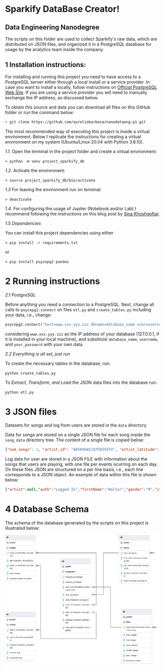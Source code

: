# Sparkify DataBase Creator!
## Data Engineering Nanodegree

The scripts on this folder are used to collect Sparkify's raw data, which are distributed on JSON files, and organized it in a PostgreSQL database for usage by the analytics team inside the company. 

## **1 Installation instructions:**

For installing and running this project you need to have access to a PostgreSQL server either through a local install or a service provider.
In case you want to install a locally, follow instructions on [Official PostgreSQL Web Site](www.posgresql.com). If you are using a service provider you will need to manually exchange the IP address, as discussed below.

To obtain this source and data you can download all files on this GitHub folder or run the command below:

```bash
> git clone https://github.com/aureliobarbosa/nanodataeng-p1.git
```

The most recommended way of executing this project is inside a virtual environment. Below I replicate the instructions for creating a virtual environment on my system (Ubuntu/Linux 20.04 with Python 3.8.10).

*1.1*.  Open the terminal in the project folder and create a virtual environment:

`> python -m venv project_sparkify_db`

*1.2*. Activate the environment:

`> source project_sparkify_db/bin/activate`

*1.3* For leaving the environment run on terminal:

`> deactivate`

*1.4*. For configuring the usage of Jupiter (Notebook and/or  Lab) I recommend following the instructions on this blog post by [Sina Khoshgoftar](https://www.linkedin.com/pulse/how-use-virtual-environment-inside-jupyter-lab-sina-khoshgoftar).

*1.5 Dependencies*

You can install this project dependencies using either

`> pip install -r requirements.txt`

or

`> pip install psycopg2 pandas`

# **2 Running instructions**

*2.1 PostgreSQL* 

Before anything you need a connection to a PostgreSQL. Next, change all calls to `psycopg2.connect` on files `etl.py` and `create_tables.py` including your data, i.e., change:

```python
psycopg2.connect("host=www.xxx.yyy.zzz dbname=database_name user=username password=your_password")
```

considering `www.xxx.yyy.zzz` as the IP address of your database (127.0.0.1, if it is installed in your local machine), and substitute `database_name`, `username`, and `your_password` with your own data.

*2.2 Everything is all set, just run*

To create the necessary tables in the database, run:

`python create_tables.py`

To *Extract, Transform, and Load* the JSON data files into the database run:

`python etl.py`


# **3 JSON files**

Datasets for songs and log from users are stored in the `data` directory. 

Data for songs are stored on a single JSON file for each song inside the `song_data` directory tree. The content of a single file is copied below:

```json
{"num_songs": 1, "artist_id": "AR5KOSW1187FB35FF4", "artist_latitude": 49.80388, "artist_longitude": 15.47491, "artist_location": "Dubai UAE", "artist_name": "Elena", "song_id": "SOZCTXZ12AB0182364", "title": "Setanta matins", "duration": 269.58322, "year": 0}
```

Log data for user are stored in a JSON FILE with information about the songs that users are playing, with one file per events ocurring on each day. On these files JSON are structured on a per line basis, i.e., each line corresponds to a JSON object. An example of data within this file is shown below:

```json
{"artist":null,"auth":"Logged In","firstName":"Walter","gender":"M","itemInSession":0,"lastName":"Frye","length":null,"level":"free","location":"San Francisco-Oakland-Hayward, CA","method":"GET","page":"Home","registration":1540919166796.0,"sessionId":38,"song":null,"status":200,"ts":1541105830796,"userAgent":"\"Mozilla\/5.0 (Macintosh; Intel Mac OS X 10_9_4) AppleWebKit\/537.36 (KHTML, like Gecko) Chrome\/36.0.1985.143 Safari\/537.36\"","userId":"39"}
```

# **4 Database Schema**

The schema of the database generated by the scripts on this project is illustrated below:

![](./fig/ERD.pgerd.png)















